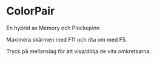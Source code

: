 # ColorPair

En hybrid av Memory och Plockepinn

Maximera skärmen med F11 och rita om med F5.

Tryck på mellanslag för att visa/dölja de vita omkretsarna.
